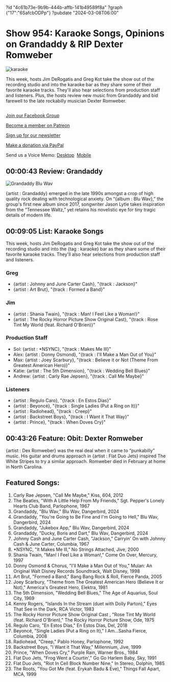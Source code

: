 ?id "4c61b73e-9b9b-444b-affb-141b49589f8a"
?graph {"17":"6SafcbODPp"}
?pubdate "2024-03-08T06:00"
# Show 954: Karaoke Songs, Opinions on Grandaddy & RIP Dexter Romweber

![karaoke](https://static.soundopinions.org/images/2024/karaoke.png)

This week, hosts Jim DeRogatis and Greg Kot take the show out of the recording studio and into the karaoke bar as they share some of their favorite karaoke tracks. They'll also hear selections from production staff and listeners. Plus, the hosts review new music from Grandaddy and bid farewell to the late rockabilly musician Dexter Romweber.



## 

[Join our Facebook Group](https://bit.ly/3sivr9T)

[Become a member on Patreon](https://bit.ly/3slWZvc)

[Sign up for our newsletter](https://bit.ly/3eEvRnG)

[Make a donation via PayPal](https://bit.ly/3dmt9lU)

Send us a Voice Memo: [Desktop](bit.ly/2RyD5Ah)  [Mobile](sayhi.chat/soundops)



## 00:00:43 Review: Grandaddy

![Grandaddy Blu Wav](https://static.soundopinions.org/assets/954/172.jpg)

{artist : Grandaddy} emerged in the late 1990s amongst a crop of high quality rock dealing with technological anxiety. On “{album : Blu Wav},” the group's first new album since 2017, songwriter Jason Lytle takes inspiration from the “Tennessee Waltz,” yet retains his novelistic eye for tiny tragic details of modern life.



## 00:09:05 List: Karaoke Songs

This week, hosts Jim DeRogatis and Greg Kot take the show out of the recording studio and into the {tag : karaoke} bar as they share some of their favorite karaoke tracks. They'll also hear selections from production staff and listeners.


### Greg

- {artist : Johnny and June Carter Cash}, "{track : Jackson}"
- {artist : Art Brut}, "{track : Formed a Band}"


### Jim

- {artist : Shania Twain}, "{track : Man! I Feel Like a Woman!}"
- {artist : The Rocky Horror Picture Show Original Cast}, "{track : Rose Tint My World (feat. Richard O'Brien)}"


### Production Staff

- Sol: {artist : *NSYNC}, "{track : Makes Me Ill}"
- Alex: {artist : Donny Osmond}, "{track : I'll Make a Man Out of You}"
- Max: {artist : Joey Scarbury}, "{track : Believe it or Not (Theme From Greatest American Hero)}"
- Katie: {artist : The 5th Dimension}, "{track : Wedding Bell Blues}"
- Andrew: {artist : Carly Rae Jepsen}, "{track : Call Me Maybe}"


### Listeners

- {artist : Regulo Caro}, "{track : En Estos Días}"
- {artist : Beyoncé}, "{track : Single Ladies (Put a Ring on It)}"
- {artist : Radiohead}, "{track : Creep}"
- {artist : Backstreet Boys}, "{track : I Want it That Way}"
- {artist : Prince}, "{track : When Doves Cry}"



## 00:43:26 Feature: Obit: Dexter Romweber


{artist : Dex Romweber} was the real deal when it came to “punkabilly” music. His guitar and drums approach in {artist : Flat Duo Jets} inspired The White Stripes to try a similar approach. Romweber died in February at home in North Carolina.



## Featured Songs:

1. Carly Rae Jepsen, "Call Me Maybe," Kiss, 604, 2012
2. The Beatles, "With A Little Help From My Friends," Sgt. Pepper's Lonely Hearts Club Band, Parlophone, 1967
3. Grandaddy, "Blu Wav," Blu Wav, Dangerbird, 2024
4. Grandaddy, "You're Going to Be Fine and I'm Going to Hell," Blu Wav, Dangerbird, 2024
5. Grandaddy, "Jukebox App," Blu Wav, Dangerbird, 2024
6. Grandaddy, "Ducky, Boris and Dart," Blu Wav, Dangerbird, 2024
7. Johnny Cash and June Carter Cash, "Jackson," Carryin' On with Johnny Cash & June Carter, Columbia, 1967
8. *NSYNC, "It Makes Me Ill," No Strings Attached, Jive, 2000
9. Shania Twain, "Man! I Feel Like a Woman!," Come On Over, Mercury, 1997
10. Donny Osmond & Chorus, "I'll Make a Man Out of You," Mulan: An Original Walt Disney Records Soundtrack, Walt Disney, 1998
11. Art Brut, "Formed a Band," Bang Bang Rock & Roll, Fierce Panda, 2005
12. Joey Scarbury, "Theme from The Greatest American Hero (Believe It or Not)," America's Greatest Hero, Elektra, 1981
13. The 5th Dimension, "Wedding Bell Blues," The Age of Aquarius, Soul City, 1969
14. Kenny Rogers, "Islands In the Stream (duet with Dolly Parton)," Eyes That See in the Dark, RCA Victor, 1983
15. The Rocky Horror Picture Show Original Cast , "Rose Tint My World (feat. Richard O'Brien)," The Rocky Horror Picture Show, Ode, 1975
16. Regulo Caro, "En Estos Días," En Estos Días, Del, 2018
17. Beyoncé, "Single Ladies (Put a Ring on It)," I Am...Sasha Fierce, Columbia, 2008
18. Radiohead, "Creep," Pablo Honey, Parlophone, 1992
19. Backstreet Boys, "I Want it That Way," Millennium, Jive, 1999
20. Prince, "When Doves Cry," Purple Rain, Warner Bros., 1984
21. Flat Duo Jets, "Frog Went a Courtin'," Go Go Harlem Baby, Sky, 1991
22. Flat Duo Jets, "Riot In Cell Block Number Nine," In Stereo, Dolphin, 1985
23. The Roots, "You Got Me (feat. Erykah Badu & Eve)," Things Fall Apart, MCA, 1999